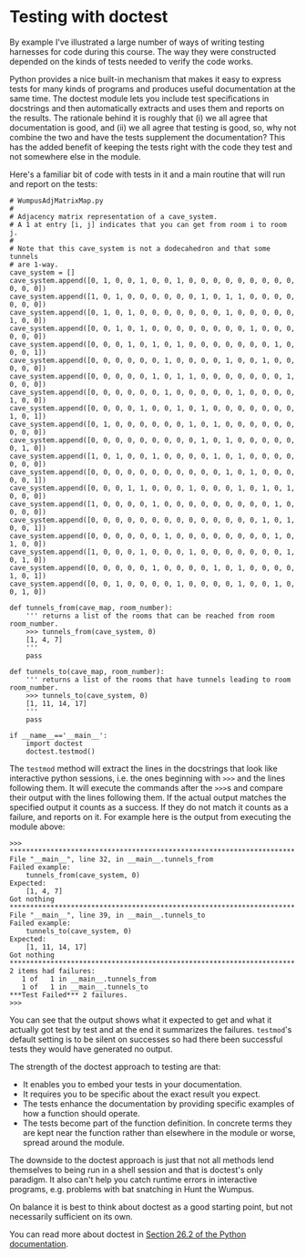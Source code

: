 # Testing with doctest

By example I've illustrated a large number of ways of writing testing
harnesses for code during this course. The way they were constructed
depended on the kinds of tests needed to verify the code works.

Python provides a nice built-in mechanism that makes it easy to express
tests for many kinds of programs and produces useful documentation at
the same time. The doctest module lets you include test specifications
in docstrings and then automatically extracts and uses them and reports
on the results. The rationale behind it is roughly that (i) we all agree
that documentation is good, and (ii) we all agree that testing is good,
so, why not combine the two and have the tests supplement the
documentation? This has the added benefit of keeping the tests right
with the code they test and not somewhere else in the module.

Here's a familiar bit of code with tests in it and a main routine that
will run and report on the tests:

    # WumpusAdjMatrixMap.py
    #
    # Adjacency matrix representation of a cave_system.
    # A 1 at entry [i, j] indicates that you can get from room i to room j.
    #
    # Note that this cave_system is not a dodecahedron and that some tunnels
    # are 1-way.
    cave_system = []
    cave_system.append([0, 1, 0, 0, 1, 0, 0, 1, 0, 0, 0, 0, 0, 0, 0, 0, 0, 0, 0, 0])
    cave_system.append([1, 0, 1, 0, 0, 0, 0, 0, 0, 1, 0, 1, 1, 0, 0, 0, 0, 0, 0, 0])
    cave_system.append([0, 1, 0, 1, 0, 0, 0, 0, 0, 0, 0, 1, 0, 0, 0, 0, 0, 1, 0, 0])
    cave_system.append([0, 0, 1, 0, 1, 0, 0, 0, 0, 0, 0, 0, 0, 1, 0, 0, 0, 0, 0, 0])
    cave_system.append([0, 0, 0, 1, 0, 1, 0, 1, 0, 0, 0, 0, 0, 0, 0, 1, 0, 0, 0, 1])
    cave_system.append([0, 0, 0, 0, 0, 0, 1, 0, 0, 0, 0, 1, 0, 0, 1, 0, 0, 0, 0, 0])
    cave_system.append([0, 0, 0, 0, 0, 1, 0, 1, 1, 0, 0, 0, 0, 0, 0, 0, 1, 0, 0, 0])
    cave_system.append([0, 0, 0, 0, 0, 0, 1, 0, 0, 0, 0, 0, 1, 0, 0, 0, 0, 1, 0, 0])
    cave_system.append([0, 0, 0, 0, 1, 0, 0, 1, 0, 1, 0, 0, 0, 0, 0, 0, 0, 1, 0, 1])
    cave_system.append([0, 1, 0, 0, 0, 0, 0, 0, 1, 0, 1, 0, 0, 0, 0, 0, 0, 0, 0, 0])
    cave_system.append([0, 0, 0, 0, 0, 0, 0, 0, 0, 1, 0, 1, 0, 0, 0, 0, 0, 0, 1, 0])
    cave_system.append([1, 0, 1, 0, 0, 1, 0, 0, 0, 0, 1, 0, 1, 0, 0, 0, 0, 0, 0, 0])
    cave_system.append([0, 0, 0, 0, 0, 0, 0, 0, 0, 0, 0, 1, 0, 1, 0, 0, 0, 0, 0, 1])
    cave_system.append([0, 0, 0, 1, 1, 0, 0, 0, 1, 0, 0, 0, 1, 0, 1, 0, 1, 0, 0, 0])
    cave_system.append([1, 0, 0, 0, 0, 1, 0, 0, 0, 0, 0, 0, 0, 0, 0, 1, 0, 0, 0, 0])
    cave_system.append([0, 0, 0, 0, 0, 0, 0, 0, 0, 0, 0, 0, 0, 0, 1, 0, 1, 0, 0, 1])
    cave_system.append([0, 0, 0, 0, 0, 0, 1, 0, 0, 0, 0, 0, 0, 0, 0, 1, 0, 1, 0, 0])
    cave_system.append([1, 0, 0, 0, 1, 0, 0, 0, 1, 0, 0, 0, 0, 0, 0, 0, 1, 0, 1, 0])
    cave_system.append([0, 0, 0, 0, 0, 1, 0, 0, 0, 0, 1, 0, 1, 0, 0, 0, 0, 1, 0, 1])
    cave_system.append([0, 0, 1, 0, 0, 0, 0, 1, 0, 0, 0, 0, 1, 0, 0, 1, 0, 0, 1, 0])

    def tunnels_from(cave_map, room_number):
        ''' returns a list of the rooms that can be reached from room room_number.
        >>> tunnels_from(cave_system, 0)
        [1, 4, 7]
        '''
        pass

    def tunnels_to(cave_map, room_number):
        ''' returns a list of the rooms that have tunnels leading to room room_number.
        >>> tunnels_to(cave_system, 0)
        [1, 11, 14, 17]
        '''
        pass

    if __name__=='__main__':
        import doctest
        doctest.testmod()

The `testmod` method will extract the lines in the docstrings that look
like interactive python sessions, i.e. the ones beginning with `>>>` and
the lines following them. It will execute the commands after the `>>>`s
and compare their output with the lines following them. If the actual
output matches the specified output it counts as a success. If they do
not match it counts as a failure, and reports on it. For example here is
the output from executing the module above:

    >>> 
    **********************************************************************
    File "__main__", line 32, in __main__.tunnels_from
    Failed example:
        tunnels_from(cave_system, 0)
    Expected:
        [1, 4, 7]
    Got nothing
    **********************************************************************
    File "__main__", line 39, in __main__.tunnels_to
    Failed example:
        tunnels_to(cave_system, 0)
    Expected:
        [1, 11, 14, 17]
    Got nothing
    **********************************************************************
    2 items had failures:
       1 of   1 in __main__.tunnels_from
       1 of   1 in __main__.tunnels_to
    ***Test Failed*** 2 failures.
    >>> 

You can see that the output shows what it expected to get and what it
actually got test by test and at the end it summarizes the
failures. `testmod`'s default setting is to be silent on successes so
had there been successful tests they would have generated no output.

The strength of the doctest approach to testing are that:

-   It enables you to embed your tests in your documentation.
-   It requires you to be specific about the exact result you expect.
-   The tests enhance the documentation by providing specific examples
    of how a function should operate.
-   The tests become part of the function definition. In concrete terms
    they are kept near the function rather than elsewhere in the module
    or worse, spread around the module.

The downside to the doctest approach is just that not all methods lend
themselves to being run in a shell session and that is doctest's only
paradigm. It also can't help you catch runtime errors in interactive
programs, e.g. problems with bat snatching in Hunt the Wumpus.

On balance it is best to think about doctest as a good starting point,
but not necessarily sufficient on its own.

You can read more about doctest in [Section 26.2 of the Python
documentation](http://docs.python.org/library/doctest.html).


